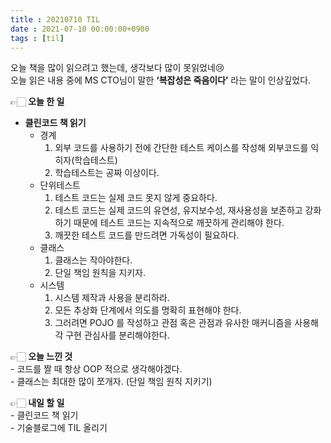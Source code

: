 ```yaml
---
title : 20210710 TIL
date : 2021-07-10 00:00:00+0900
tags : [til]
---
```


오늘 책을 많이 읽으려고 했는데, 생각보다 많이 못읽었네😢  
오늘 읽은 내용 중에 MS CTO님이 말한 **‘복잡성은 죽음이다’** 라는 말이 인상깊었다.

👉🏻 **오늘 한 일**
* **클린코드 책 읽기**
	- 경계
		1. 외부 코드를 사용하기 전에 간단한 테스트 케이스를 작성해 외부코드를 익히자(학습테스트)
		2. 학습테스트는 공짜 이상이다.
	- 단위테스트
		1. 테스트 코드는 실제 코드 못지 않게 중요하다.
		2. 테스트 코드는 실제 코드의 유연성, 유지보수성, 재사용성을 보존하고 강화하기 때문에 테스트 코드는 지속적으로 깨끗하게 관리해야 한다.
		3. 깨끗한 테스트 코드를 만드려면 가독성이 필요하다.
	- 클래스
		1. 클래스는 작아야한다.
		2. 단일 책임 원칙을 지키자.
	- 시스템
		1. 시스템 제작과 사용을 분리하라.
		2. 모든 추상화 단계에서 의도를 명확히 표현해야 한다.
		3. 그러려면 POJO 를 작성하고 관점 혹은 관점과 유사한 매커니즘을 사용해 각 구현 관심사를 분리해야한다.

👉🏻 **오늘 느낀 것**  
	- 코드를 짤 때 항상 OOP 적으로 생각해야겠다.  
	- 클래스는 최대한 많이 쪼개자. (단일 책임 원칙 지키기)

👉🏻 **내일 할 일**  
	- 클린코드 책 읽기  
	- 기술블로그에 TIL 올리기